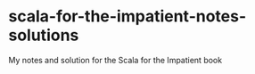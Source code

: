 scala-for-the-impatient-notes-solutions
=======================================

My notes and solution for the Scala for the Impatient book
